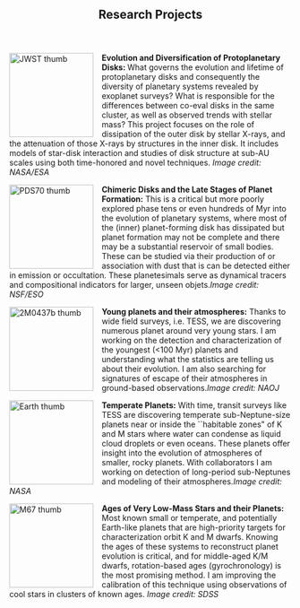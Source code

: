 <html>
<head>
<style>
.image-left {
  float: left;
  margin-right: 15px; /* Adds some space between the image and the text */
}
</style>
</head>
<link rel="icon" href="images/favicon.ico" type="image/x-icon" /> <link rel="shortcut icon" href="favicon.ico" type="image/x-icon" />
<link rel="stylesheet" href="https://cdn.rawgit.com/jpswalsh/academicons/master/css/academicons.min.css">
<body id="top">

<!-- Header -->
<header id="header">
<h2><strong>Research Projects</strong><br/></h2>
</header>
<!-- Main -->
<div id="main">

<section id="one">
<!-- <h2>Research Projects</h2>
--><div class="row">
	 
<article class="6u$ 12u$(xsmall) work-item">
<img src="../images/webb-disk.jpg" width=150 height=150 alt="JWST thumb" class="image-left">
<p><b>Evolution and Diversification of Protoplanetary Disks: </b> What governs the evolution and lifetime of protoplanetary disks and consequently the diversity of planetary systems revealed by exoplanet surveys?  What is responsible for the differences between co-eval disks in the same cluster, as well as observed trends with stellar mass?  This project focuses on the role of dissipation of the outer disk by stellar X-rays, and the attenuation of those X-rays by structures in the inner disk.  It includes models of star-disk interaction and studies of disk structure at sub-AU scales using both time-honored and novel techniques.  <i>Image credit: NASA/ESA</i></p>    
</article>

<article class="6u 12u$(xsmall) work-item">
<img src="../images/PDS70.jpg" width=150 height=150 alt="PDS70 thumb" class="image-left">
<p><b>Chimeric Disks and the Late Stages of Planet Formation:</b> This is a critical but more poorly explored phase tens or even hundreds of Myr into the evolution of planetary systems, where most of the (inner) planet-forming disk has dissipated but planet formation may not be complete and there may be a substantial reservoir of small bodies.  These can be studied via their production of or association with dust that is can be detected either in emission or occultation.  These planetesimals serve as dynamical tracers and compositional indicators for larger, unseen objets.<i>Image credit: NSF/ESO</i></p> 
</article>

<article class="6u 12u$(xsmall) work-item">
<img src="../images/2M0437b.png" width=150 height=150 alt="2M0437b thumb" class="image-left">
<p><b>Young planets and their atmospheres:</b> Thanks to wide field surveys, i.e. TESS, we are discovering numerous planet around very young stars.  I am working on the detection and characterization of the youngest (<100 Myr) planets and understanding what the statistics are telling us about their evolution.  I am also searching for signatures of escape of their atmospheres in ground-based observations.<i>Image credit: NAOJ </i></p> 
</article>

<article class="6u 12u$(xsmall) work-item">
<img src="../images/earth.jpg" width=150 height=150 alt="Earth thumb" class="image-left">
<p><b>Temperate Planets:</b> With time, transit surveys like TESS are discovering temperate sub-Neptune-size planets near or inside the ``habitable zones" of K and M stars where water can condense as liquid cloud droplets or even oceans.  These planets offer insight into the evolution of atmospheres of smaller, rocky planets.  With collaborators I am working on detection of long-period sub-Neptunes and modeling of their atmospheres.<i>Image credit: NASA</i></p>
</article>

<article class="6u 12u$(xsmall) work-item">
<img src="../images/M67-SDSS.jpg" width=150 height=150 alt="M67 thumb" class="image-left">
<p><b>Ages of Very Low-Mass Stars and their Planets:</b> Most known small or temperate, and potentially Earth-like planets that are high-priority targets for characterization orbit K and M dwarfs.  Knowing the ages of these systems to reconstruct planet evolution is critical, and for middle-aged K/M dwarfs, rotation-based ages (gyrochronology) is the most promising method.  I am improving the calibration of this technique using observations of cool stars in clusters of known ages. <i>Image credit: SDSS</i></p>
</article>
					

